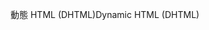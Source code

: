 <span data-ttu-id="4e1a0-101">動態 HTML (DHTML)</span><span class="sxs-lookup"><span data-stu-id="4e1a0-101">Dynamic HTML (DHTML)</span></span>